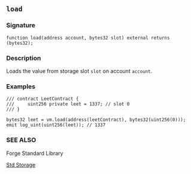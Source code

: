 ## `load`

### Signature

```solidity
function load(address account, bytes32 slot) external returns (bytes32);
```

### Description

Loads the value from storage slot `slot` on account `account`.

### Examples

```solidity
/// contract LeetContract {
///     uint256 private leet = 1337; // slot 0
/// }

bytes32 leet = vm.load(address(leetContract), bytes32(uint256(0)));
emit log_uint(uint256(leet)); // 1337
```

### SEE ALSO

Forge Standard Library

[Std Storage](../reference/forge-std/std-storage.md)
